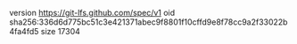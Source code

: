 version https://git-lfs.github.com/spec/v1
oid sha256:336d6d775bc51c3e421371abec9f8801f10cffd9e8f78cc9a2f33022b4fa4fd5
size 17304
